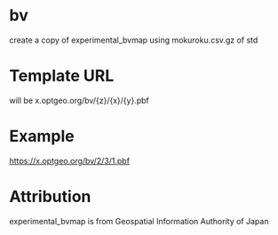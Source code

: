 # bv
create a copy of experimental_bvmap using mokuroku.csv.gz of std

# Template URL
will be x.optgeo.org/bv/{z}/{x}/{y}.pbf

# Example
https://x.optgeo.org/bv/2/3/1.pbf

# Attribution
experimental_bvmap is from Geospatial Information Authority of Japan
